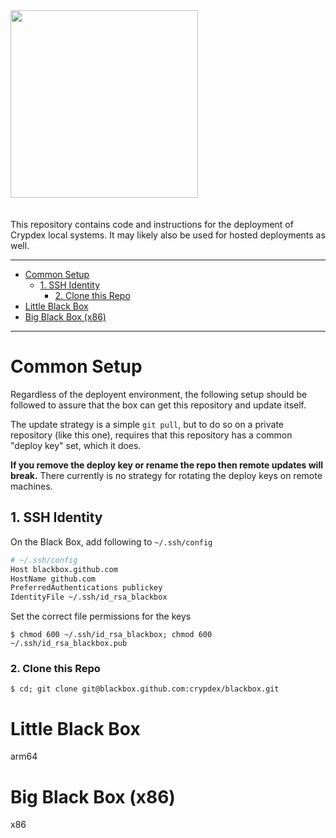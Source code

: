 <img src="http://crypdex.io/img/full-logo.svg" width=300 style="margin-bottom:20px;"/>

This repository contains code and instructions for the deployment of Crypdex local systems. It may likely also be used for hosted deployments as well.

<hr />
<!-- START doctoc generated TOC please keep comment here to allow auto update -->
<!-- DON'T EDIT THIS SECTION, INSTEAD RE-RUN doctoc TO UPDATE -->

- [Common Setup](#common-setup)
  - [1. SSH Identity](#1-ssh-identity)
    - [2. Clone this Repo](#2-clone-this-repo)
- [Little Black Box](#little-black-box)
- [Big Black Box (x86)](#big-black-box-x86)

<!-- END doctoc generated TOC please keep comment here to allow auto update -->

<hr />

# Common Setup

Regardless of the deployent environment, the following setup should be followed to assure that the box can get this repository and update itself.

The update strategy is a simple `git pull`, but to do so on a private repository (like this one), requires that this repository has a common "deploy key" set, which it does.

**If you remove the deploy key or rename the repo then remote updates will break.** There currently is no strategy for rotating the deploy keys on remote machines.

## 1. SSH Identity

On the Black Box, add following to `~/.ssh/config`

```bash
# ~/.ssh/config
Host blackbox.github.com
HostName github.com
PreferredAuthentications publickey
IdentityFile ~/.ssh/id_rsa_blackbox
```

Set the correct file permissions for the keys

```shell
$ chmod 600 ~/.ssh/id_rsa_blackbox; chmod 600 ~/.ssh/id_rsa_blackbox.pub
```

### 2. Clone this Repo

```shell
$ cd; git clone git@blackbox.github.com:crypdex/blackbox.git
```

# Little Black Box

arm64

# Big Black Box (x86)

x86
